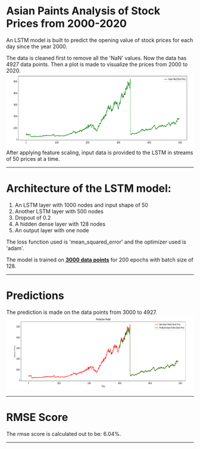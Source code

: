 # Asian Paints Analysis of Stock Prices from 2000-2020

An LSTM model is built to predict the opening value of stock prices for each day since the year 2000. 


The data is cleaned first to remove all the 'NaN' values. Now the data has 4927 data points. Then a plot is made to visualize the prices from 2000 to 2020.<br> 
<img src="../pics/ap1.PNG" width="900" height="200"><br>
After applying feature scaling, input data is provided to the LSTM in streams of 50 prices at a time.
<hr>

# Architecture of the LSTM model:
1) An LSTM layer with 1000 nodes and input shape of 50<br>
2) Another LSTM layer with 500 nodes<br>
3) Dropout of 0.2<br>
4) A hidden dense layer with 128 nodes<br>
5) An output layer with one node 


The loss function used is 'mean_squared_error' and the optimizer used is 'adam'.


The model is trained on <b><u>3000 data points</u></b> for 200 epochs with batch size of 128.
<hr>

# Predictions 

The prediction is made on the data points from 3000 to 4927.<br>
<img src="../pics/ap2.PNG" width="900" height="200">
<hr>

# RMSE Score

The rmse score is calculated out to be: 6.04%.
<hr>
